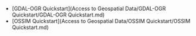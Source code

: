 
 * [GDAL-OGR Quickstart](Access to Geospatial Data/GDAL-OGR Quickstart/GDAL-OGR Quickstart.md)
 * [OSSIM Quickstart](Access to Geospatial Data/OSSIM Quickstart/OSSIM Quickstart.md)
